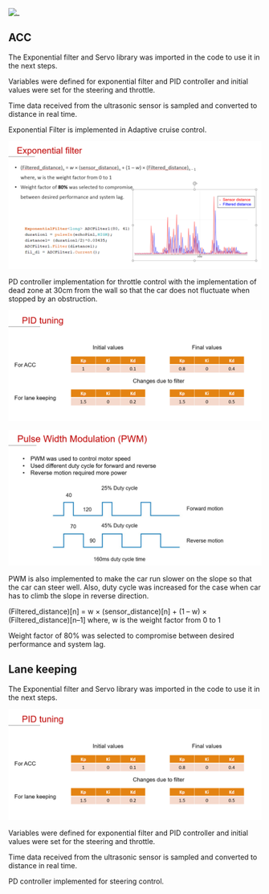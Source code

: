 ![_](https://github.com/spanthr/F1_10th_Level3_ADAS_Algorithm_ACC_ALC/blob/main/Code/Images/Picture15.png)


## ACC

The Exponential filter and Servo library was imported in the code to use it in the next steps.

Variables were defined for exponential filter and PID controller and initial values were set for the steering and throttle.

Time data received from the ultrasonic sensor is sampled and converted to distance in real time.

Exponential Filter is implemented in Adaptive cruise control.

![_](https://github.com/spanthr/F1_10th_Level3_ADAS_Algorithm_ACC_ALC/blob/main/Code/Images/Picture12.png)






PD controller implementation for throttle control with the implementation of dead zone at 30cm from the wall so that the car does not fluctuate when stopped by an obstruction. 

![_](https://github.com/spanthr/F1_10th_Level3_ADAS_Algorithm_ACC_ALC/blob/main/Code/Images/Picture13.png)



![_](https://github.com/spanthr/F1_10th_Level3_ADAS_Algorithm_ACC_ALC/blob/main/Code/Images/Picture14.png)

PWM is also implemented to make the car run slower on the slope so that the car can steer well. Also, duty cycle was increased for the case when car has to climb the slope in reverse direction.



(Filtered_distance)[n] = w × (sensor_distance)[n] + (1 – w) × (Filtered_distance)[n–1] where, w is the weight factor from 0 to 1

Weight factor of 80% was selected to compromise between desired performance and system lag.

## Lane keeping

The Exponential filter and Servo library was imported in the code to use it in the next steps.

![_](https://github.com/spanthr/F1_10th_Level3_ADAS_Algorithm_ACC_ALC/blob/main/Code/Images/Picture13.png)

Variables were defined for exponential filter and PID controller and initial values were set for the steering and throttle.

Time data received from the ultrasonic sensor is sampled and converted to distance in real time.

PD controller implemented for steering control.

